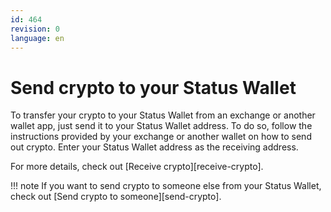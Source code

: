 ```yaml
---
id: 464
revision: 0
language: en
---
```


# Send crypto to your Status Wallet

To transfer your crypto to your Status Wallet from an exchange or another wallet app, just send it to your Status Wallet address. To do so, follow the instructions provided by your exchange or another wallet on how to send out crypto. Enter your Status Wallet address as the receiving address.

For more details, check out [Receive crypto][receive-crypto].

!!! note
If you want to send crypto to someone else from your Status Wallet, check out [Send crypto to someone][send-crypto].
